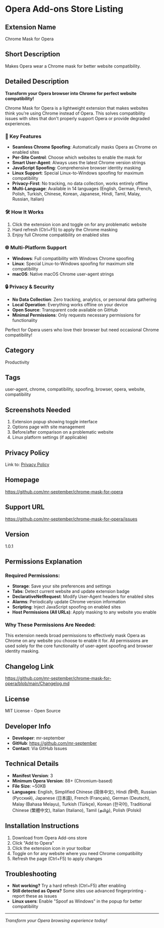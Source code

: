 # Opera Add-ons Store Listing

## Extension Name

Chrome Mask for Opera

## Short Description

Makes Opera wear a Chrome mask for better website compatibility.

## Detailed Description

**Transform your Opera browser into Chrome for perfect website compatibility!**

Chrome Mask for Opera is a lightweight extension that makes websites think you're using Chrome instead of Opera. This solves compatibility issues with sites that don't properly support Opera or provide degraded experiences.

### 🎯 Key Features

- **Seamless Chrome Spoofing**: Automatically masks Opera as Chrome on enabled sites
- **Per-Site Control**: Choose which websites to enable the mask for
- **Smart User-Agent**: Always uses the latest Chrome version strings
- **JavaScript Spoofing**: Comprehensive browser identity masking
- **Linux Support**: Special Linux-to-Windows spoofing for maximum compatibility
- **Privacy-First**: No tracking, no data collection, works entirely offline
- **Multi-Language**: Available in 14 languages (English, German, French, Polish, Turkish, Chinese, Korean, Japanese, Hindi, Tamil, Malay, Russian, Italian)

### 🛠 How It Works

1. Click the extension icon and toggle on for any problematic website
2. Hard refresh (Ctrl+F5) to apply the Chrome masking
3. Enjoy full Chrome compatibility on enabled sites

### 🌐 Multi-Platform Support

- **Windows**: Full compatibility with Windows Chrome spoofing
- **Linux**: Special Linux-to-Windows spoofing for maximum site compatibility
- **macOS**: Native macOS Chrome user-agent strings

### 🔒 Privacy & Security

- **No Data Collection**: Zero tracking, analytics, or personal data gathering
- **Local Operation**: Everything works offline on your device
- **Open Source**: Transparent code available on GitHub
- **Minimal Permissions**: Only requests necessary permissions for functionality

Perfect for Opera users who love their browser but need occasional Chrome compatibility!

## Category

Productivity

## Tags

user-agent, chrome, compatibility, spoofing, browser, opera, website, compatibility

## Screenshots Needed

1. Extension popup showing toggle interface
2. Options page with site management
3. Before/after comparison on a problematic website
4. Linux platform settings (if applicable)

## Privacy Policy

Link to: [Privacy Policy](https://github.com/mr-september/chrome-mask-for-opera/blob/main/PRIVACY_POLICY.md)

## Homepage

https://github.com/mr-september/chrome-mask-for-opera

## Support URL

https://github.com/mr-september/chrome-mask-for-opera/issues

## Version

1.0.1

## Permissions Explanation

### Required Permissions:

- **Storage**: Save your site preferences and settings
- **Tabs**: Detect current website and update extension badge
- **DeclarativeNetRequest**: Modify User-Agent headers for enabled sites
- **Alarms**: Periodically update Chrome version information
- **Scripting**: Inject JavaScript spoofing on enabled sites
- **Host Permissions (All URLs)**: Apply masking to any website you enable

### Why These Permissions Are Needed:

This extension needs broad permissions to effectively mask Opera as Chrome on any website you choose to enable it for. All permissions are used solely for the core functionality of user-agent spoofing and browser identity masking.

## Changelog Link

https://github.com/mr-september/chrome-mask-for-opera/blob/main/Changelog.md

## License

MIT License - Open Source

## Developer Info

- **Developer**: mr-september
- **GitHub**: https://github.com/mr-september
- **Contact**: Via GitHub Issues

## Technical Details

- **Manifest Version**: 3
- **Minimum Opera Version**: 88+ (Chromium-based)
- **File Size**: ~50KB
- **Languages**: English, Simplified Chinese (简体中文), Hindi (हिन्दी), Russian (Русский), Japanese (日本語), French (Français), German (Deutsch), Malay (Bahasa Melayu), Turkish (Türkçe), Korean (한국어), Traditional Chinese (繁體中文), Italian (Italiano), Tamil (தமிழ்), Polish (Polski)

## Installation Instructions

1. Download from Opera Add-ons store
2. Click "Add to Opera"
3. Click the extension icon in your toolbar
4. Toggle on for any website where you need Chrome compatibility
5. Refresh the page (Ctrl+F5) to apply changes

## Troubleshooting

- **Not working?** Try a hard refresh (Ctrl+F5) after enabling
- **Still detected as Opera?** Some sites use advanced fingerprinting - report these as issues
- **Linux users**: Enable "Spoof as Windows" in the popup for better compatibility

---

_Transform your Opera browsing experience today!_
